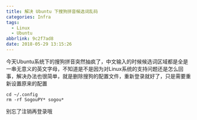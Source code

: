 ```yaml
---
title: 解决 Ubuntu 下搜狗拼音候选词乱码
categories: Infra
tags:
  - Linux
  - Ubuntu
abbrlink: 9c2f7ad8
date: 2018-05-29 13:15:26
---
```


今天Ubuntu系统下的搜狗拼音突然抽疯了，中文输入的时候候选词区域都是全是一串无意义的英文字母，不知道是不是因为对Linux系统的支持问题还是怎么回事，解决办法也很简单，就是删除搜狗的配置文件，重新登录就好了，只是需要重新设置原来的配置

```shell
cd ~/.config
rm -rf SogouPY* sogou*
```

别忘了注销再登录哦
